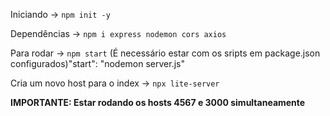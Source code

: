 Iniciando -> ```npm init -y```

Dependências -> ```npm i express nodemon cors axios```

Para rodar -> ```npm start```
(É necessário estar com os sripts em package.json configurados)"start": "nodemon server.js"

Cria um novo host para o index -> ```npx lite-server```

**IMPORTANTE: Estar rodando os hosts 4567 e 3000 simultaneamente**
